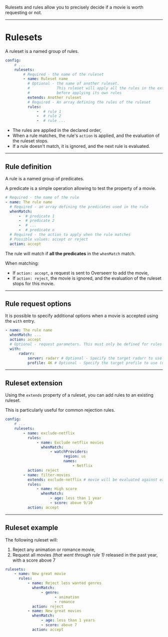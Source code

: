Rulesets and rules allow you to precisely decide if a movie is worth requesting or not.

---

# Rulesets

A ruleset is a named group of rules.

```yaml title="settings.yaml"
config:
    # ...
    rulesets:
        # Required - the name of the ruleset
        - name: Ruleset name
          # Optional - the name of another ruleset.
          #            This ruleset will apply all the rules in the extended ruleset
          #            before applying its own rules
          extends: Another ruleset
          # Required - An array defining the rules of the ruleset
          rules:
              -  # rule 1
              -  # rule 2
              -  # rule ...
```

-   The rules are applied in the declared order,
-   When a rule matches, the rule's `action` is applied, and the evaluation of the ruleset stops.
-   If a rule doesn't match, it is ignored, and the next rule is evaluated.

---

## Rule definition

A rule is a named group of predicates.

A predicate is a simple operation allowing to test the property of a movie.

```yaml title="settings.yaml"
# Required - the name of the rule
- name: The rule name
  # Required - an array defining the predicates used in the rule
  whenMatch:
      -  # predicate 1
      -  # predicate 2
      -  # ...
      -  # predicate n
  # Required - the action to apply when the rule matches
  # Possible values: accept or reject
  action: accept
```

The rule will match if **all the predicates** in the `whenMatch` match.

When matching:

-   If `action: accept`, a request is sent to Overseerr to add the movie,
-   If `action: reject`, the movie is ignored, and the evaluation of the ruleset stops for this movie.

---

## Rule request options

It is possible to specify additional options when a movie is accepted using the `with` entry.

```yaml title="settings.yaml"
- name: The rule name
  whenMatch: ...
  action: accept
  # Optional - request parameters. This must only be defined for rules with accept action
  with:
      radarr:
          server: radarr # Optional - Specify the target radarr to use in a multi radarr setup (uses default radarr when omitted)
          profile: 4K # Optional - Specify the target profile to use (uses default profile when omitted)
```

---

## Ruleset extension

Using the `extends` property of a ruleset, you can add rules to an existing ruleset.

This is particularly useful for common rejection rules.

```yaml title="settings.yaml"
config:
    # ...
    rulesets:
        - name: exclude-netflix
          rules:
              - name: Exclude netflix movies
                whenMatch:
                    - watchProviders:
                          region: us
                          names:
                              - Netflix
          action: reject
        - name: filter-movies
          extends: exclude-netflix # movie will be evaluated against exclude-netflix rules first
          rules:
              - name: High score
                whenMatch:
                    - age: less than 1 year
                    - score: above 9/10
          action: accept
```

---

## Ruleset example

The following ruleset will:

1. Reject any animation or romance movie,
2. Request all movies _(that went through rule 1)_ released in the past year, with a score above 7

```yaml title="settings.yaml"
rulesets:
    - name: New great movie
      rules:
          - name: Reject less wanted genres
            whenMatch:
                - genre:
                      - animation
                      - romance
            action: reject
          - name: New great movies
            whenMatch:
                - age: less than 1 years
                - score: above 7
            action: accept
```
